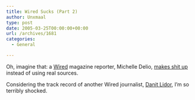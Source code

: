 ```yaml
---
title: Wired Sucks (Part 2)
author: Unxmaal
type: post
date: 2005-03-25T00:00:00+00:00
url: /archives/1681
categories:
  - General

---
```

Oh, imagine that: a [Wired][1] magazine reporter, Michelle Delio, [makes shit up][2] instead of using real sources.

Considering the track record of another Wired journalist, [Danit Lidor][3], I&#8217;m so terribly shocked.

 [1]: http://wired.com
 [2]: http://www.gelfmagazine.com/mt/archives/digging_deeper.html
 [3]: http://unxmaal.com/wordpress/?p=699